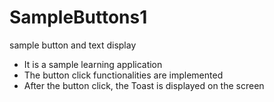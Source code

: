 # SampleButtons1
sample button and text display
* It is a sample learning application
* The button click functionalities are implemented
* After the button click, the Toast is displayed on the screen
